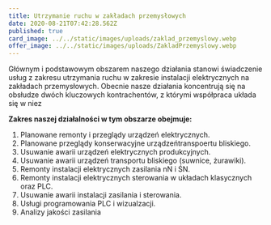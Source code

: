 ```yaml
---
title: Utrzymanie ruchu w zakładach przemysłowych
date: 2020-08-21T07:42:28.562Z
published: true
card_image: ../../static/images/uploads/zaklad_przemyslowy.webp
offer_image: ../../static/images/uploads/ZakladPrzemyslowy.webp
---
```


Głównym i podstawowym obszarem naszego działania stanowi świadczenie
usług z zakresu utrzymania ruchu w zakresie instalacji elektrycznych
na zakładach przemysłowych. Obecnie nasze działania koncentrują się na
obsłudze dwóch kluczowych kontrachentów, z którymi współpraca układa
się w niez  

**Zakres naszej działalności w tym obszarze obejmuje:**

1. Planowane remonty i przeglądy urządzeń elektrycznych.
2. Planowane przeglądy konserwacyjne urządzeńtranspoertu bliskiego.
3. Usuwanie awarii urządzeń elektrycznych produkcyjnych.
4. Usuwanie awarii urządzeń transportu bliskiego (suwnice, żurawiki).
5. Remonty instalacji elektrycznych zasilania nN i ŚN.
6. Remonty instalacji elektrycznych sterowania w układach klasycznych oraz PLC.
7. Usuwanie awarii instalacji zasilania i sterowania.
8. Usługi programowania PLC i wizualzacji.
9. Analizy jakości zasilania
